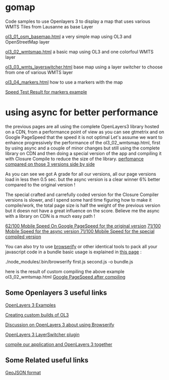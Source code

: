 # gomap

Code samples to use Openlayers 3 to display a map that uses various WMTS Tiles from Lausanne as base Layer

[ol3_01_osm_basemap.html](https://rawgit.com/lao-tseu-is-alive/gomap/master/ol3_01_osm_basemap.html) a very simple map using OL3 and OpenStreetMap layer

[ol3_02_wmtsmap.html](https://rawgit.com/lao-tseu-is-alive/gomap/master/ol3_02_wmtsmap.html) a basic map using OL3 and one colorfoul WMTS layer

[ol3_03_wmts_layerswitcher.html](https://rawgit.com/lao-tseu-is-alive/gomap/master/ol3_03_wmts_layerswitcher.html) base map using a layer switcher to choose from one of various WMTS layer

[ol3_04_markers.html](https://rawgit.com/lao-tseu-is-alive/gomap/master/ol3_04_markers.html) how to use a markers with the map 


[Speed Test Result for markers example](https://gtmetrix.com/reports/cgtest.trouvl.info/sW9mFSKh)
 

# using async for better performance

the previous pages are all using the complete OpenLayers3 library hosted on a CDN,
from a performance point of view as you can see gtmetrix and on Google PageSpeed that the speed it is not optimal
Let's assume we want to enhance progressively the performance of the ol3_02_wmtsmap.html, 
first by using async and a couple of minor changes but still using the complete library on CDN
and then doing a special version of the app and compiling it with Closure Compile to reduce the size of the library. 
[perfomance compared on those 3 versions side by side ](https://gtmetrix.com/compare/CvqZZq6j/e4Opj1ST/LWm7fwQN/Doy8fvwF)

As you can see we got A grade for all our versions, all our page versions load in less then 0.5 sec. 
but the async version is a clear winner  6% better compared to the original version !

The special crafted and carrefully coded version for the Closure Compiler versions is slower,
 and I spend some hard time figuring how to make it compile/work, the total page size is half the weight of the previous version
 but it doesn not have a great influence on the score.
Believe me the async with a library on CDN is a much easy path ! 

[62/100 Mobile Speed On Google PageSpeed for the original version](https://developers.google.com/speed/pagespeed/insights/?url=http%3A%2F%2Fcgtest.trouvl.info%2Fol3_02_wmtsmap.html)
[71/100 Mobile Speed for the async version ](https://developers.google.com/speed/pagespeed/insights/?url=http%3A%2F%2Fcgtest.trouvl.info%2Fol3_02_wmtsmap_async.html&tab=mobile)
[71/100 Mobile Speed for the special compiled version ](https://developers.google.com/speed/pagespeed/insights/?url=http%3A%2F%2Fcgtest.trouvl.info%2Fapp.html&tab=mobile)



You can also try to use [browserify](http://browserify.org/) or other identical tools to pack all your javascript code in a bundle
basic usage is explained in [this page](http://openlayers.org/en/latest/doc/tutorials/browserify.html) : 

./node_modules/.bin/browserify first.js second.js -o bundle.js



here is the result of custom compiling the above example ol3_02_wmtsmap.html
[Google PageSpeed after compiling](https://developers.google.com/speed/pagespeed/insights/?url=http%3A%2F%2Fcgtest.trouvl.info%2Fapp.html&tab=mobile)


## Some Openlayers 3 useful links
[OpenLayers 3 Examples](http://openlayers.org/en/latest/examples/)

[Creating custom builds of OL3](http://openlayers.org/en/latest/doc/tutorials/custom-builds.html)

[Discussion on OpenLayers 3 about using Browserify](https://github.com/openlayers/ol3/issues/3162)

[OpenLayers 3 LayerSwitcher plugin](https://github.com/walkermatt/ol3-layerswitcher)

[compile our application and OpenLayers 3 together](http://openlayers.org/en/latest/doc/tutorials/closure.html)

## Some Related useful links
[GeoJSON format](http://geojson.org/geojson-spec.html)

 